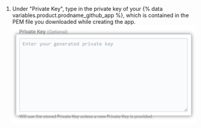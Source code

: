 1. Under "Private Key", type in the private key of your {% data variables.product.prodname_github_app %}, which is contained in the PEM file you downloaded while creating the app.
  ![Private key field](/assets/images/help/insights/private-key.png)
